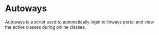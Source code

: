 # Autoways

Autoways is a script used to automatically login to linways portal and view the active classes during online classes.
